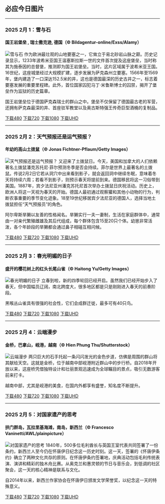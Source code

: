 ## 必应今日图片

---
### 2025 2月 1：雪与石
#### 国王岩堡垒 , 瑞士撒克逊, 德国（© Bildagentur-online/Exss/Alamy）
![雪与石](https://cn.bing.com/th?id=OHR.FestungKonigsteinElbsandsteingebirge_ZH-CN2192655745_800x480.jpg&rf=LaDigue_800x480.jpg "雪与石")
作为欧洲最壮观的山地要塞之一，它耸立于易北砂岩山脉之巅。历史记录显示，1233年波希米亚国王温塞斯拉斯一世的文件首次提及这座堡垒，当时称其为施泰因的总督堡，推测即为国王岩堡垒。当时，这片区域属于波希米亚王国。16世纪，这座城堡经过大规模扩建，逐步发展为萨克森州立要塞。1566年至1569年，堡内建造了一口深达152.5米的井，这也是德国最深的历史古井之一，标志着要塞发展的重要里程碑。此外，首位国家囚犯马丁·米鲁斯博士的囚禁，揭开了堡垒作为监狱的历史篇章。

国王岩堡垒位于德国萨克森瑞士的群山之中。堡垒不仅保留了德国最古老的军营，还拥有萨克森最深的井、首座驻军教堂以及奥古斯特强王传奇巨型酒桶的复制品。

[下载480](https://cn.bing.com/th?id=OHR.FestungKonigsteinElbsandsteingebirge_ZH-CN2192655745_800x480.jpg&rf=LaDigue_800x480.jpg "国王岩堡垒 , 瑞士撒克逊, 德国")
[下载720](https://cn.bing.com/th?id=OHR.FestungKonigsteinElbsandsteingebirge_ZH-CN2192655745_1024x768.jpg&rf=LaDigue_1024x768.jpg "国王岩堡垒 , 瑞士撒克逊, 德国")
[下载1080](https://cn.bing.com/th?id=OHR.FestungKonigsteinElbsandsteingebirge_ZH-CN2192655745_1920x1080.jpg&rf=LaDigue_1920x1080.jpg "国王岩堡垒 , 瑞士撒克逊, 德国")
[下载UHD](https://cn.bing.com/th?id=OHR.FestungKonigsteinElbsandsteingebirge_ZH-CN2192655745_UHD.jpg&rf=LaDigue_UHD.jpg "国王岩堡垒 , 瑞士撒克逊, 德国")


---
### 2025 2月 2：天气预报还是运气预报？
#### 年幼的高山土拨鼠（© Jonas Fichtner-Pflaum/Getty Images）
![天气预报还是运气预报？](https://cn.bing.com/th?id=OHR.AustriaMarmot_ZH-CN2303743586_800x480.jpg&rf=LaDigue_800x480.jpg "天气预报还是运气预报？")
又迎来了土拨鼠日。今天，美国和加拿大的人们依赖著名土拨鼠潘克苏托尼·菲尔预测冬季是否会持续。菲尔是世界上最著名的土拨鼠。传说2月2日它若从洞穴中出来看到影子，就会返回洞中继续冬眠，意味着冬天将持续六周；若看不到影子，则预示春天将提前到来。德国移民将这一习俗带到美国。1887年，宾夕法尼亚州潘克苏托尼首次举办土拨鼠日庆祝活动。历史上，欧洲人将这一天视为春天的开始。德国人最初通过观察獾和其他小动物的行为，判断农事重要的季节变化迹象。18至19世纪移居宾夕法尼亚的德国人，选择当地土拨鼠担任“天气预报员”的角色。

阿尔卑斯旱獭以友善的性格闻名。旱獭实行一夫一妻制，生活在家庭群体中，通常由一对亲代繁殖雌雄及其后代组成，每个群体包含15至20只个体。幼崽非常活泼，各个年龄段的旱獭都会通过鼻子相碰互相问候。

[下载480](https://cn.bing.com/th?id=OHR.AustriaMarmot_ZH-CN2303743586_800x480.jpg&rf=LaDigue_800x480.jpg "年幼的高山土拨鼠")
[下载720](https://cn.bing.com/th?id=OHR.AustriaMarmot_ZH-CN2303743586_1024x768.jpg&rf=LaDigue_1024x768.jpg "年幼的高山土拨鼠")
[下载1080](https://cn.bing.com/th?id=OHR.AustriaMarmot_ZH-CN2303743586_1920x1080.jpg&rf=LaDigue_1920x1080.jpg "年幼的高山土拨鼠")
[下载UHD](https://cn.bing.com/th?id=OHR.AustriaMarmot_ZH-CN2303743586_UHD.jpg&rf=LaDigue_UHD.jpg "年幼的高山土拨鼠")


---
### 2025 2月 3：春光明媚的日子
#### 盛开的樱花树上的红头长尾山雀（© Haitong Yu/Getty Images）
![春光明媚的日子](https://cn.bing.com/th?id=OHR.BeginningofSpring25Y_ZH-CN7356156800_800x480.jpg&rf=LaDigue_800x480.jpg "春光明媚的日子")
立春到啦，新的四季轮回已经开启。虽然我们已经开始步入了春天，但中国幅员辽阔，南北跨度大，很多地区都是只是刚刚进入春天的前奏阶段。

黑喉丛山雀具有很强的社会性，它们会成群迁徙，最多可有40只鸟。

[下载480](https://cn.bing.com/th?id=OHR.BeginningofSpring25Y_ZH-CN7356156800_800x480.jpg&rf=LaDigue_800x480.jpg "盛开的樱花树上的红头长尾山雀")
[下载720](https://cn.bing.com/th?id=OHR.BeginningofSpring25Y_ZH-CN7356156800_1024x768.jpg&rf=LaDigue_1024x768.jpg "盛开的樱花树上的红头长尾山雀")
[下载1080](https://cn.bing.com/th?id=OHR.BeginningofSpring25Y_ZH-CN7356156800_1920x1080.jpg&rf=LaDigue_1920x1080.jpg "盛开的樱花树上的红头长尾山雀")
[下载UHD](https://cn.bing.com/th?id=OHR.BeginningofSpring25Y_ZH-CN7356156800_UHD.jpg&rf=LaDigue_UHD.jpg "盛开的樱花树上的红头长尾山雀")


---
### 2025 2月 4：云端漫步
#### 金桥，巴拿山，岘港，越南（© Hien Phung Thu/Shutterstock）
![云端漫步](https://cn.bing.com/th?id=OHR.GoldenBridge_ZH-CN2910740727_800x480.jpg&rf=LaDigue_800x480.jpg "云端漫步")
两只巨大的石手托起一条闪闪发光的金色步道，仿佛是周围的群山将其献给天空。这就是金桥，位于越南中部岘港附近群山中的步行桥。自2018年开放以来，这座桥凭借独特设计和壮丽景观迅速成为全球瞩目的景点，吸引无数游客前来打卡。

越南中部，尤其是岘港的美食，在国内外都享有盛誉，知名度不断提升。

[下载480](https://cn.bing.com/th?id=OHR.GoldenBridge_ZH-CN2910740727_800x480.jpg&rf=LaDigue_800x480.jpg "金桥，巴拿山，岘港，越南")
[下载720](https://cn.bing.com/th?id=OHR.GoldenBridge_ZH-CN2910740727_1024x768.jpg&rf=LaDigue_1024x768.jpg "金桥，巴拿山，岘港，越南")
[下载1080](https://cn.bing.com/th?id=OHR.GoldenBridge_ZH-CN2910740727_1920x1080.jpg&rf=LaDigue_1920x1080.jpg "金桥，巴拿山，岘港，越南")
[下载UHD](https://cn.bing.com/th?id=OHR.GoldenBridge_ZH-CN2910740727_UHD.jpg&rf=LaDigue_UHD.jpg "金桥，巴拿山，岘港，越南")


---
### 2025 2月 5：对国家遗产的思考
#### 拱门群岛，瓦拉里基海滩，南岛，新西兰（© Francesco Vaninetti/AWL/plainpicture）
![对国家遗产的思考](https://cn.bing.com/th?id=OHR.ScottishSheep_ZH-CN3051181797_800x480.jpg&rf=LaDigue_800x480.jpg "对国家遗产的思考")
1840年，500多位毛利酋长与英国王室代表共同签署了一份条约，新西兰人至今仍在怀唐伊日纪念这一历史时刻。这一天，签署的《怀唐伊条约》确立了两种文化共存的原则。在怀唐伊条约签署地，庆典活动包括毛利传统表演、演讲和精彩的独木舟比赛。从奥克兰和惠灵顿的节日与音乐会，到低调的社区聚会，这一天的核心精神是联系与文化。

自2014年以来，新西兰作家协会在怀唐伊日颁发文学荣誉奖，以纪念这一天的特殊意义。

[下载480](https://cn.bing.com/th?id=OHR.ScottishSheep_ZH-CN3051181797_800x480.jpg&rf=LaDigue_800x480.jpg "拱门群岛，瓦拉里基海滩，南岛，新西兰")
[下载720](https://cn.bing.com/th?id=OHR.ScottishSheep_ZH-CN3051181797_1024x768.jpg&rf=LaDigue_1024x768.jpg "拱门群岛，瓦拉里基海滩，南岛，新西兰")
[下载1080](https://cn.bing.com/th?id=OHR.ScottishSheep_ZH-CN3051181797_1920x1080.jpg&rf=LaDigue_1920x1080.jpg "拱门群岛，瓦拉里基海滩，南岛，新西兰")
[下载UHD](https://cn.bing.com/th?id=OHR.ScottishSheep_ZH-CN3051181797_UHD.jpg&rf=LaDigue_UHD.jpg "拱门群岛，瓦拉里基海滩，南岛，新西兰")
